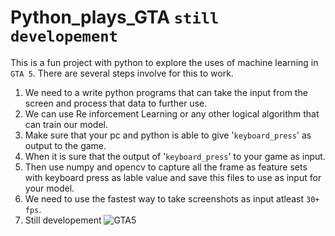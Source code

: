 # Python_plays_GTA `still developement`
This is a fun project with python to explore the uses of machine learning in `GTA 5`.
There are several steps involve for this to work.
1. We need to a write python programs that can take the input from the screen and process that data to further use.
2. We can use Re inforcement Learning or any other logical algorithm that can train our model.
3. Make sure that your pc and python is able to give '`keyboard_press`' as output to the game.
4. When it is sure that the output of '`keyboard_press`' to your game as input.
5. Then use numpy and opencv to capture all the frame as feature sets with keyboard press as lable value and save this files to use as input for your model.
6. We need to use the fastest way to take screenshots as input atleast `30+ fps`.
7. Still developement
![GTA5](https://staticg.sportskeeda.com/editor/2020/10/69d0c-16020074115020-800.jpg)
